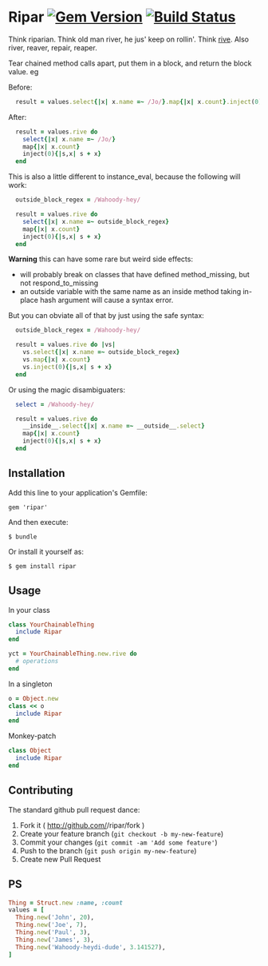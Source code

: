 # Ripar [![Gem Version](https://badge.fury.io/rb/ripar.png)](http://badge.fury.io/rb/ripar) [![Build Status](https://travis-ci.org/djellemah/ripar.png?branch=master)](https://travis-ci.org/djellemah/ripar)

Think riparian. Think old man river, he jus' keep on rollin'. Think
[rive](http://etymonline.com/index.php?search=rive). Also river, reaver,
repair, reaper.

Tear chained method calls apart, put them in a block, and return the block value. eg

Before:
``` ruby
  result = values.select{|x| x.name =~ /Jo/}.map{|x| x.count}.inject(0){|s,x| s + x}
```

After:
``` ruby
  result = values.rive do
    select{|x| x.name =~ /Jo/}
    map{|x| x.count}
    inject(0){|s,x| s + x}
  end
```

This is also a little different to instance_eval, because the following will work:

``` ruby
  outside_block_regex = /Wahoody-hey/

  result = values.rive do
    select{|x| x.name =~ outside_block_regex}
    map{|x| x.count}
    inject(0){|s,x| s + x}
  end
```

**Warning** this can have some rare but weird side effects:
  - will probably break on classes that have defined method_missing, but not respond_to_missing
  - an outside variable with the same name as an inside method
    taking in-place hash argument will cause a syntax error.

But you can obviate all of that by just using the safe syntax:

``` ruby
  outside_block_regex = /Wahoody-hey/

  result = values.rive do |vs|
    vs.select{|x| x.name =~ outside_block_regex}
    vs.map{|x| x.count}
    vs.inject(0){|s,x| s + x}
  end
```

Or using the magic disambiguaters:

``` ruby
  select = /Wahoody-hey/

  result = values.rive do
    __inside__.select{|x| x.name =~ __outside__.select}
    map{|x| x.count}
    inject(0){|s,x| s + x}
  end
```

## Installation

Add this line to your application's Gemfile:

    gem 'ripar'

And then execute:

    $ bundle

Or install it yourself as:

    $ gem install ripar

## Usage

In your class
``` ruby
class YourChainableThing
  include Ripar
end

yct = YourChainableThing.new.rive do
  # operations
end
```

In a singleton
``` ruby
o = Object.new
class << o
  include Ripar
end
```

Monkey-patch
``` ruby
class Object
  include Ripar
end
```

## Contributing

The standard github pull request dance:

  1. Fork it ( http://github.com/<my-github-username>/ripar/fork )
  1. Create your feature branch (`git checkout -b my-new-feature`)
  1. Commit your changes (`git commit -am 'Add some feature'`)
  1. Push to the branch (`git push origin my-new-feature`)
  1. Create new Pull Request

## PS
```ruby
Thing = Struct.new :name, :count
values = [
  Thing.new('John', 20),
  Thing.new('Joe', 7),
  Thing.new('Paul', 3),
  Thing.new('James', 3),
  Thing.new('Wahoody-heydi-dude', 3.141527),
]
```
